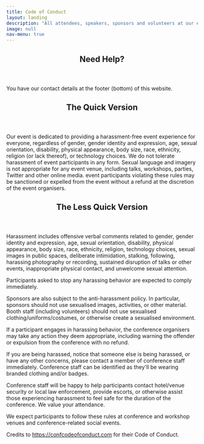 ```yaml
---
title: Code of Conduct
layout: landing
description: "All attendees, speakers, sponsors and volunteers at our event/meetup are required to agree with the following code of conduct. Organisers will enforce this code throughout the event. We expect cooperation from all participants to help ensure a safe environment for everybody."
image: null
nav-menu: true
---
```


<!-- Main -->
<div id="main">

<section id="one">
	<div class="inner">
		<header class="major">
			<h2>Need Help?</h2>
		</header>
		<p>You have our contact details at the footer (bottom) of this website.</p>
	</div>
</section>

<section id="two">
	<div class="inner">
		<header class="major">
			<h2>The Quick Version</h2>
		</header>
		<p>Our event is dedicated to providing a harassment-free event experience for everyone, regardless of gender, gender identity and expression, age, sexual orientation, disability, physical appearance, body size, race, ethnicity, religion (or lack thereof), or technology choices. We do not tolerate harassment of event participants in any form. Sexual language and imagery is not appropriate for any event venue, including talks, workshops, parties, Twitter and other online media. event participants violating these rules may be sanctioned or expelled from the event without a refund at the discretion of the event organisers.</p>
	</div>
</section>

<section id="three">
	<div class="inner">
		<header class="major">
			<h2>The Less Quick Version</h2>
		</header>
		<p>Harassment includes offensive verbal comments related to gender, gender identity and expression, age, sexual orientation, disability, physical appearance, body size, race, ethnicity, religion, technology choices, sexual images in public spaces, deliberate intimidation, stalking, following, harassing photography or recording, sustained disruption of talks or other events, inappropriate physical contact, and unwelcome sexual attention.</p>
		<p>Participants asked to stop any harassing behavior are expected to comply immediately.</p>
		<p>Sponsors are also subject to the anti-harassment policy. In particular, sponsors should not use sexualised images, activities, or other material. Booth staff (including volunteers) should not use sexualised clothing/uniforms/costumes, or otherwise create a sexualised environment.</p>
		<p>If a participant engages in harassing behavior, the conference organisers may take any action they deem appropriate, including warning the offender or expulsion from the conference with no refund.</p>
		<p>If you are being harassed, notice that someone else is being harassed, or have any other concerns, please contact a member of conference staff immediately. Conference staff can be identified as they'll be wearing branded clothing and/or badges.</p>
		<p>Conference staff will be happy to help participants contact hotel/venue security or local law enforcement, provide escorts, or otherwise assist those experiencing harassment to feel safe for the duration of the conference. We value your attendance.</p>
		<p>We expect participants to follow these rules at conference and workshop venues and conference-related social events.</p>
	</div>
</section>

<section id="four">
	<div class="inner">
		<p>Credits to <a href="https://confcodeofconduct.com">https://confcodeofconduct.com</a> for their Code of Conduct.</p>
	</div>
</section>

</div>
